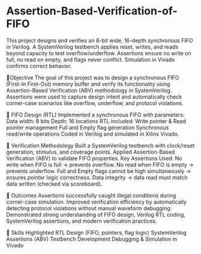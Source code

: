 # Assertion-Based-Verification-of-FIFO
This project designs and verifies an 8-bit wide, 16-depth synchronous FIFO in Verilog. A SystemVerilog testbench applies reset, writes, and reads beyond capacity to test overflow/underflow. Assertions ensure no write on full, no read on empty, and flags never conflict. Simulation in Vivado confirms correct behavior.

🔹Objective
The goal of this project was to design a synchronous FIFO (First-In First-Out) memory buffer and verify its functionality using Assertion-Based Verification (ABV) methodology in SystemVerilog. Assertions were used to capture design intent and automatically check corner-case scenarios like overflow, underflow, and protocol violations.

🔹 FIFO Design (RTL)
Implemented a synchronous FIFO with parameters:
Data width: 8 bits
Depth: 16 locations
RTL included:
Write pointer & Read pointer management
Full and Empty flag generation
Synchronous read/write operations
Coded in Verilog and simulated in Xilinx Vivado.

🔹 Verification Methodology
Built a SystemVerilog testbench with clock/reset generation, stimulus, and coverage points.
Applied Assertion-Based Verification (ABV) to validate FIFO properties.
Key Assertions Used:
No write when FIFO is full → prevents overflow.
No read when FIFO is empty → prevents underflow.
Full and Empty flags cannot be high simultaneously → ensures pointer logic correctness.
Data integrity → data read must match data written (checked via scoreboard).

🔹 Outcomes
Assertions successfully caught illegal conditions during corner-case simulation.
Improved verification efficiency by automatically detecting protocol violations without manual waveform debugging.
Demonstrated strong understanding of FIFO design, Verilog RTL coding, SystemVerilog assertions, and modern verification practices.

🔹 Skills Highlighted
RTL Design (FIFO, pointers, flag logic)
SystemVerilog Assertions (ABV)
Testbench Development
Debugging & Simulation in Vivado
